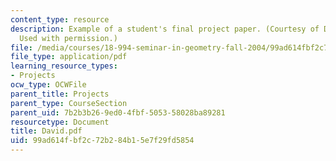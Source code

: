 ```yaml
---
content_type: resource
description: Example of a student's final project paper. (Courtesy of David Glasser.
  Used with permission.)
file: /media/courses/18-994-seminar-in-geometry-fall-2004/99ad614fbf2c72b284b15e7f29fd5854_David.pdf
file_type: application/pdf
learning_resource_types:
- Projects
ocw_type: OCWFile
parent_title: Projects
parent_type: CourseSection
parent_uid: 7b2b3b26-9ed0-4fbf-5053-58028ba89281
resourcetype: Document
title: David.pdf
uid: 99ad614f-bf2c-72b2-84b1-5e7f29fd5854
---
```

